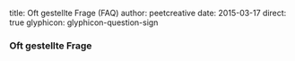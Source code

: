 title: Oft gestellte Frage (FAQ)
author: peetcreative
date: 2015-03-17
direct: true
glyphicon: glyphicon-question-sign

### Oft gestellte Frage
 
